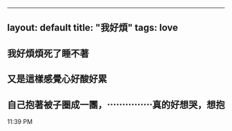
---
layout: default
title: "我好煩"
tags: love
---




## 我好煩煩死了睡不著
## 又是這樣感覺心好酸好累
## 自己抱著被子圈成一團，⋯⋯⋯⋯⋯真的好想哭，想抱


11:39 PM